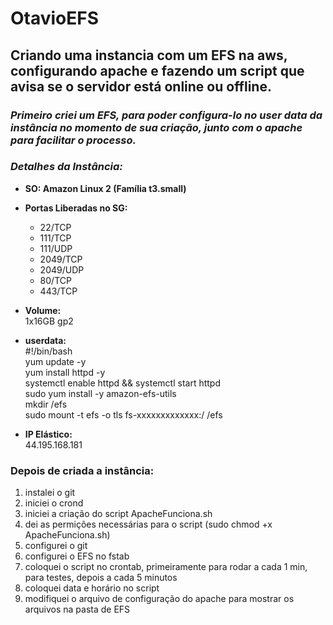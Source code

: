 # OtavioEFS
## Criando uma instancia com um EFS na aws, configurando apache e fazendo um script que avisa se o servidor está online ou offline. 

### *Primeiro criei um EFS, para poder configura-lo no user data da instância no momento de sua criação, junto com o apache para facilitar o processo.*

### *Detalhes da Instância:* 
  - **SO: Amazon Linux 2 (Família t3.small)**

  - **Portas Liberadas no SG:**
    * 22/TCP
    * 111/TCP
    * 111/UDP
    * 2049/TCP
    * 2049/UDP
    * 80/TCP
    * 443/TCP
  
  - **Volume:**  
    1x16GB gp2

  - **userdata:**  
    #!/bin/bash  
    yum update -y  
    yum install httpd -y  
    systemctl enable httpd && systemctl start httpd  
    sudo yum install -y amazon-efs-utils  
    mkdir /efs  
    sudo mount -t efs -o tls fs-xxxxxxxxxxxxx:/ /efs  
    
  - **IP Elástico:**  
    44.195.168.181
    
### **Depois de criada a instância:**
  1. instalei o git
  2. iniciei o crond 
  3. iniciei a criação do script ApacheFunciona.sh
  4. dei as permições necessárias para o script (sudo chmod +x ApacheFunciona.sh)
  5. configurei o git
  6. configurei o EFS no fstab
  7. coloquei o script no crontab, primeiramente para rodar a cada 1 min, para testes, depois a cada 5 minutos
  8. coloquei data e horário no script
  9. modifiquei o arquivo de configuração do apache para mostrar os arquivos na pasta de EFS
